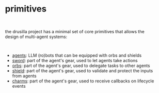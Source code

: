# primitives

<br>

the drusilla project has a minimal set of core primitives that allows the design of multi-agent systems:

<br>

- [agents](agents.md): LLM (ro)bots that can be equipped with orbs and shields
- [sword](sword.md): part of the agent's gear, used to let agents take actions
- [orbs](orbs.md): part of the agent's gear, used to delegate tasks to other agents
- [shield](shield.md): part of the agent's gear, used to validate and protect the inputs from agents
- [charms](charms.md): part of the agent's gear, used to receive callbacks on lifecycle events
